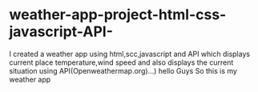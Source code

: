 # weather-app-project-html-css-javascript-API-
I created a weather app using html,scc,javascript and API which displays current place temperature,wind speed and also displays the current situation using API(Openweathermap.org)...)
hello Guys So this is my weather app 

